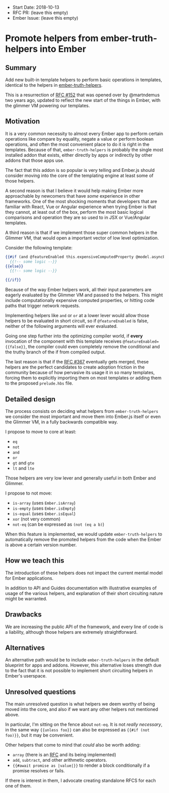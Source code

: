 - Start Date: 2018-10-13
- RFC PR: (leave this empty)
- Ember Issue: (leave this empty)

# Promote helpers from ember-truth-helpers into Ember

## Summary

Add new built-in template helpers to perform basic operations in templates, identical to the
helpers in [ember-truth-helpers](https://github.com/jmurphyau/ember-truth-helpers).

This is a resurrection of [RFC #152](https://github.com/emberjs/rfcs/pull/152) that was opened over
by @martndemus two years ago, updated to reflect the new start of the things in Ember, with the glimmer
VM powering our templates.

## Motivation

It is a very common necessity to almost every Ember app to perform certain operations like compare
by equality, negate a value or perform boolean operations, and often the most convenient place to
do it is right in the templates.
Because of that, `ember-truth-helpers` is probably the single most installed addon that exists, either
directly by apps or indirectly by other addons that those apps use.

The fact that this addon is so popular is very telling and Ember.js should consider moving into the
core of the templating engine at least some of those helpers.

A second reason is that I believe it would help making Ember more approachable by newcomers
that have _some_ experience in other frameworks. One of the most shocking moments that developers
that are familiar with React, Vue or Angular experience when trying Ember is that they cannot,
at least out of the box, perform the most basic logical comparisons and operation they are so used to
in JSX or Vue/Angular templates.

A third reason is that if we implement those super common helpers in the Glimmer VM, that would open
a important vector of low level optimization.

Consider the following template:

```hbs
{{#if (and @featureEnabled this.expensiveComputedProperty @model.asyncEDRelationship.length)}}
  {{!-- some logic --}}
{{else}}
  {{!-- some logic --}}

{{/if}}
```

Because of the way Ember helpers work, all their input parameters are eagerly evaluated by the
Glimmer VM and passed to the helpers. This might include computationally expensive computed properties,
or hitting code paths that trigger network requests.

Implementing helpers like `and` or `or` at a lower lever would allow those helpers to be evaluated in
short circuit, so if `@featureEnabled` is false, neither of the following arguments will ever evaluated.

Going one step further into the optimizing compiler world, if **every** invocation of the component
with this template receives `@featureEnabled={{false}}`, the compiler could even completely remove
the conditional and the truthy branch of the if from compiled output.

The last reason is that if the [RFC #367](https://github.com/emberjs/rfcs/pull/367) eventually gets merged,
these helpers are the perfect candidates to create adoption friction in the community because of how
pervasive its usage it in so many templates, forcing them to explicitly importing them on most templates
or adding them to the proposed `prelude.hbs` file.

## Detailed design

The process consists on deciding what helpers from `ember-truth-helpers` we consider the most important
and move them into Ember.js itself or even the Glimmer VM, in a fully backwards compatible way.

I propose to move to core at least:

- `eq`
- `not`
- `and`
- `or`
- `gt` and `gte`
- `lt` and `lte`

Those helpers are very low lever and generally useful in both Ember and Glimmer.

I propose to not move:

- `is-array` (uses `Ember.isArray`)
- `is-empty` (uses `Ember.isEmpty`)
- `is-equal` (uses `Ember.isEqual`)
- `xor`      (not very common)
- `not-eq`   (can be expressed as `(not (eq a b)`)

When this feature is implemented, we would update `ember-truth-helpers` to automatically remove
the promoted helpers from the code when the Ember is above a certain version number.

## How we teach this

The introduction of these helpers does not impact the current mental model for Ember applications.

In addition to API and Guides documentation with illustrative examples of usage of the various helpers,
and explanation of their short circuiting nature might be warranted.

## Drawbacks

We are increasing the public API of the framework, and every line of code is a liability, although
those helpers are extremely straightforward.

## Alternatives

An alternative path would be to include `ember-truth-helpers` in the default blueprint for apps and
addons.
However, this alternative loses strength due to the fact that it is not possible to implement short
circuiting helpers in Ember's userspace.

## Unresolved questions

The main unresolved question is what helpers we deem worthy of being moved into the core, and also
if we want any other helpers not mentioned above.

In particular, I'm sitting on the fence about `not-eq`.
It is not _really necessary_, in the same way `{{unless foo}}` can also be expressed as `{{#if (not foo)}}`,
but it may be convenient.

Other helpers that come to mind that _could_ also be worth adding:

- `array` (there is an [RFC](https://github.com/emberjs/rfcs/pull/318) and its being implemented)
- `add`, `subtract`, and other arithmetic operators.
- `{{#await promise as |value|}}` to render a block conditionally if a promise resolves or fails.

If there is interest in them, I advocate creating standalone RFCS for each one of them.
